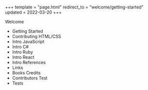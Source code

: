 +++
template = "page.html"
redirect_to = "welcome/getting-started"
updated = 2022-03-20
+++

Welcome
  - Getting Started
  - Contributing
HTML/CSS
  - Intro
JavaScript
  - Intro
C#
  - Intro
Ruby
  - Intro
React
  - Intro
References
  - Links
  - Books
Credits
  - Contributors
Test
  - Tests
